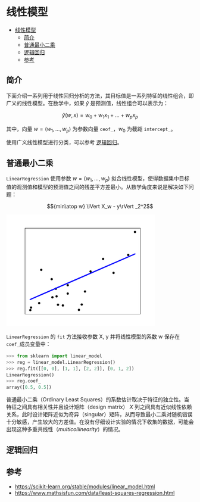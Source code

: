 # 线性模型

- [线性模型](#线性模型)
  - [简介](#简介)
  - [普通最小二乘](#普通最小二乘)
  - [逻辑回归](#逻辑回归)
  - [参考](#参考)

## 简介

下面介绍一系列用于线性回归分析的方法，其目标值是一系列特征的线性组合，即广义的线性模型。在数学中，如果 $\hat{y}$ 是预测值，线性组合可以表示为：

$$\hat{y}(w,x)=w_0+w_1x_1+...+w_px_p$$

其中，向量 $w=(w_1,...,w_p)$ 为参数向量 `ceof_`，$w_0$ 为截距 `intercept_`。

使用广义线性模型进行分类，可以参考 [逻辑回归](#逻辑回归)。

## 普通最小二乘

`LinearRegression` 使用参数 $w=(w_1,...,w_p)$ 拟合线性模型，使得数据集中目标值的观测值和模型的预测值之间的残差平方差最小。从数学角度来说是解决如下问题：

$${min\atop w} \lVert X_w - y\rVert _2^2$$

<img src="images/2021-07-26-11-08-50.png" width="400">

`LinearRegression` 的 `fit` 方法接收参数 X, y 并将线性模型的系数 w 保存在 `coef_`成员变量中：

```py
>>> from sklearn import linear_model
>>> reg = linear_model.LinearRegression()
>>> reg.fit([[0, 0], [1, 1], [2, 2]], [0, 1, 2])
LinearRegression()
>>> reg.coef_
array([0.5, 0.5])
```

普通最小二乘（Ordinary Least Squares）的系数估计取决于特征的独立性。当特征之间具有相关性并且设计矩阵（design matrix） $X$ 列之间具有近似线性依赖关系，此时设计矩阵近似为奇异（singular）矩阵，从而导致最小二乘对随机错误十分敏感，产生较大的方差值。在没有仔细设计实验的情况下收集的数据，可能会出现这种多重共线性（*multicollinearity*）的情况。

## 逻辑回归


## 参考

- https://scikit-learn.org/stable/modules/linear_model.html
- https://www.mathsisfun.com/data/least-squares-regression.html
